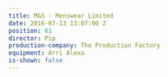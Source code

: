 ```yaml
---
title: M&S - Menswear Limited
date: 2016-07-13 13:07:00 Z
position: 61
director: Pip
production-company: The Production Factory
equipment: Arri Alexa
is-shown: false
---
```


